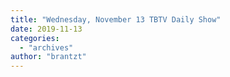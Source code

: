 ```yaml
---
title: "Wednesday, November 13 TBTV Daily Show"
date: 2019-11-13
categories: 
  - "archives"
author: "brantzt"
---
```



